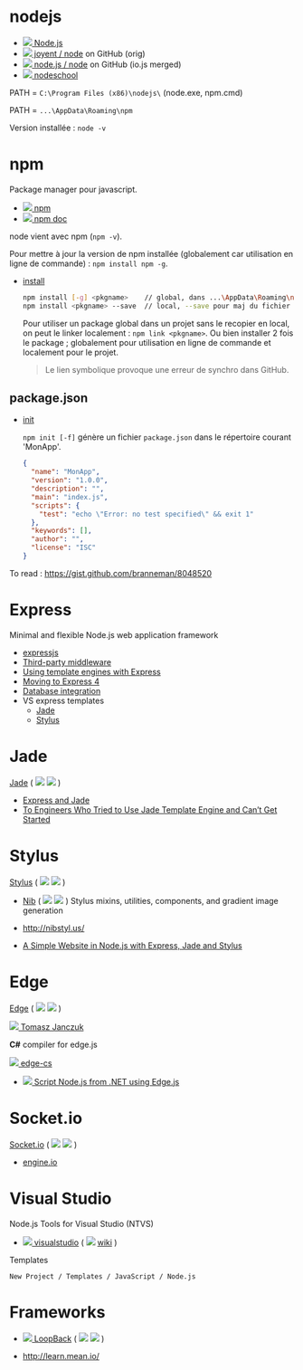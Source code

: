# nodejs

* [![](http://www.google.com/s2/favicons?domain=nodejs.org) Node.js](https://nodejs.org)
* [![][ico-github] joyent / node](https://github.com/joyent/node) on GitHub (orig)
* [![][ico-github] node.js / node](https://github.com/nodejs/node) on GitHub (io.js merged)
* [![](http://www.google.com/s2/favicons?domain=nodeschool.io) nodeschool](http://nodeschool.io/fr-fr/)

PATH = `C:\Program Files (x86)\nodejs\` (node.exe, npm.cmd)

PATH = `...\AppData\Roaming\npm`

Version installée : `node -v`


# npm

Package manager pour javascript.

* [![][ico-npm] npm](https://www.npmjs.com)
* [![][ico-npm] npm doc](https://docs.npmjs.com)

node vient avec npm (`npm -v`).

Pour mettre à jour la version de npm installée (globalement car utilisation en ligne de commande) : `npm install npm -g`.

* [install](https://docs.npmjs.com/cli/install)

  ```sh
  npm install [-g] <pkgname>    // global, dans ...\AppData\Roaming\npm\node_modules\
  npm install <pkgname> --save  // local, --save pour maj du fichier package.json
  ```
  
  Pour utiliser un package global dans un projet sans le recopier en local, on peut le linker localement : `npm link <pkgname>`.
  Ou bien installer 2 fois le package ; globalement pour utilisation en ligne de commande et localement pour le projet.
  
  > Le lien symbolique provoque une erreur de synchro dans GitHub. 

## package.json

* [init](https://docs.npmjs.com/cli/init)

  `npm init [-f]` génère un fichier `package.json` dans le répertoire courant 'MonApp'.
  
  ```json
  {
    "name": "MonApp",
    "version": "1.0.0",
    "description": "",
    "main": "index.js",
    "scripts": {
      "test": "echo \"Error: no test specified\" && exit 1"
    },
    "keywords": [],
    "author": "",
    "license": "ISC"
  }
  ```

To read : https://gist.github.com/branneman/8048520


# Express

Minimal and flexible Node.js web application framework

* [expressjs](http://expressjs.com)
* [Third-party middleware](http://expressjs.com/resources/middleware.html)
* [Using template engines with Express](http://expressjs.com/guide/using-template-engines.html)
* [Moving to Express 4](http://expressjs.com/guide/migrating-4.html)
* [Database integration](http://expressjs.com/guide/database-integration.html)
* VS express templates
  * [Jade](http://jade-lang.com/)
  * [Stylus](http://learnboost.github.io/stylus/)


# Jade

[Jade](http://jade-lang.com/)
( [![][ico-github]](https://github.com/jadejs/jade) [![][ico-npm]](https://www.npmjs.com/package/jade) )

* [Express and Jade](http://tott-meetup.readthedocs.org/en/latest/sessions/express.html)
* [To Engineers Who Tried to Use Jade Template Engine and Can’t Get Started](http://webapplog.com/jade/)


# Stylus

[Stylus](http://learnboost.github.io/stylus/)
( [![][ico-github]](https://github.com/stylus/stylus) [![][ico-npm]](https://www.npmjs.com/package/stylus) )

* [Nib](http://tj.github.io/nib/)
  ( [![][ico-github]](https://github.com/tj/nib) [![][ico-npm]](https://www.npmjs.com/package/nib) )
  Stylus mixins, utilities, components, and gradient image generation

*  http://nibstyl.us/

* [A Simple Website in Node.js with Express, Jade and Stylus](http://www.clock.co.uk/blog/a-simple-website-in-nodejs-with-express-jade-and-stylus)


# Edge

[Edge](http://tjanczuk.github.io/edge/)
( [![][ico-github]](https://github.com/tjanczuk/edge) [![][ico-npm]](https://www.npmjs.com/package/edge) )

[![](http://www.google.com/s2/favicons?domain=tomasz.janczuk.org) Tomasz Janczuk](http://tomasz.janczuk.org)

**C#** compiler for edge.js

[![][ico-github] edge-cs](https://github.com/tjanczuk/edge-cs)

* [![](http://www.google.com/s2/favicons?domain=tomasz.janczuk.org) Script Node.js from .NET using Edge.js](http://tomasz.janczuk.org/2014/05/script-nodejs-from-net-using-edgejs.html)


# Socket.io

[Socket.io](http://socket.io/)
( [![][ico-github]](https://github.com/socketio/socket.io) [![][ico-npm]](https://www.npmjs.com/package/socket.io) )

* [engine.io](https://github.com/socketio/engine.io)


# Visual Studio

Node.js Tools for Visual Studio (NTVS)

* [![][ico-vs] visualstudio](https://www.visualstudio.com/en-us/features/node-js-vs.aspx)
( [![][ico-github]](https://github.com/Microsoft/nodejstools) [wiki](https://github.com/Microsoft/nodejstools/wiki/) )

Templates

    New Project / Templates / JavaScript / Node.js


# Frameworks

* [![](http://www.google.com/s2/favicons?domain=loopback.io) LoopBack](http://loopback.io)
( [![][ico-github]](https://github.com/strongloop/loopback) [![][ico-npm]](https://www.npmjs.com/package/loopback) )

* http://learn.mean.io/


[ico-github]: http://www.google.com/s2/favicons?domain=github.com
[ico-npm]:    http://www.google.com/s2/favicons?domain=npmjs.com
[ico-vs]:     https://i-msdn.sec.s-msft.com/dynimg/IC612308.png